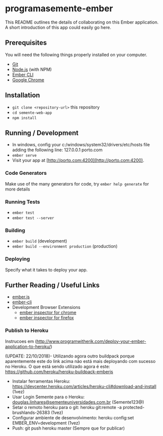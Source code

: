 # programasemente-ember

This README outlines the details of collaborating on this Ember application.
A short introduction of this app could easily go here.

## Prerequisites

You will need the following things properly installed on your computer.

* [Git](https://git-scm.com/)
* [Node.js](https://nodejs.org/) (with NPM)
* [Ember CLI](https://ember-cli.com/)
* [Google Chrome](https://google.com/chrome/)

## Installation

* `git clone <repository-url>` this repository
* `cd semente-web-app`
* `npm install`

## Running / Development

* In windows, config your c:/windows/system32/drivers/etc/hosts file adding the following line: 127.0.0.1 porto.com
* `ember serve`
* Visit your app at [http://porto.com:4200](http://porto.com:4200).

### Code Generators

Make use of the many generators for code, try `ember help generate` for more details

### Running Tests

* `ember test`
* `ember test --server`

### Building

* `ember build` (development)
* `ember build --environment production` (production)

### Deploying

Specify what it takes to deploy your app.

## Further Reading / Useful Links

* [ember.js](https://emberjs.com/)
* [ember-cli](https://ember-cli.com/)
* Development Browser Extensions
  * [ember inspector for chrome](https://chrome.google.com/webstore/detail/ember-inspector/bmdblncegkenkacieihfhpjfppoconhi)
  * [ember inspector for firefox](https://addons.mozilla.org/en-US/firefox/addon/ember-inspector/)

### Publish to Heroku

Instrucoes em (http://www.programwitherik.com/deploy-your-ember-application-to-heroku/)

(UPDATE: 22/10/2018)- Utilizando agora outro buildpack porque aparentemente este do link acima não está mais deployando com sucesso no Heroku. O que está sendo utilizado agora é este: https://github.com/heroku/heroku-buildpack-emberjs

* Instalar ferramentas Heroku: https://devcenter.heroku.com/articles/heroku-cli#download-and-install (1vez)
* Usar Login Semente para o Heroku: douglas.linhares@sementeuniversidades.com.br (Semente123@)
* Setar o remoto heroku para o git:  heroku git:remote -a protected-brushlands-26383 (1vez)
* Configurar ambiente de desenvolvimento: heroku config:set EMBER_ENV=development (1vez)
* Push: git push heroku master  (Sempre que for publicar)
